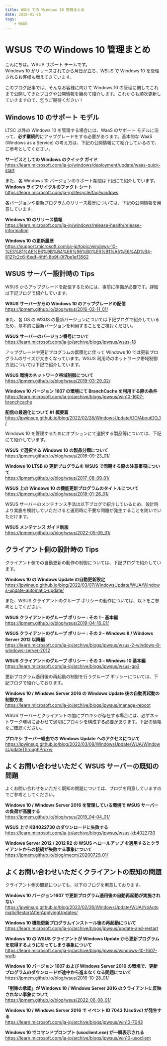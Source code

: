 ```yaml
---
title: WSUS での Windows 10 管理まとめ
date: 2018-01-26
tags:
    - WSUS
---
```

# WSUS での Windows 10 管理まとめ

こんにちは。WSUS サポート チームです。  
Windows 10 がリリースされてから月日が立ち、WSUS で Windows 10 を管理されるお客様も増えてきています。

このブログ記事では、そんなお客様に向けて Windows 10 の管理に関してこれまで公開してきたブログや公開情報を纏めて紹介します。これからも順次更新していきますので、乞うご期待ください！

## Windows 10 のサポート モデル
LTSC 以外の Windows 10 を管理する場合には、WaaS のサポート モデルに沿って、**必ず継続的**にアップグレードをする必要があります。基本的な WaaS (Windows as a Service) の考え方は、下記の公開情報にて紹介しているので、ご参考としてください。

**サービスとしての Windows のクイック ガイド**  
https://learn.microsoft.com/ja-jp/windows/deployment/update/waas-quick-start

また、各 Windows 10 バージョンのサポート期間は下記にて紹介しています。
**Windows ライフサイクルのファクト シート**  
https://learn.microsoft.com/ja-jp/lifecycle/faq/windows  

各バージョンや更新プログラムのリリース履歴については、下記の公開情報を用意しています。  

**Windows 10 のリリース情報**  
https://learn.microsoft.com/ja-jp/windows/release-health/release-information

**Windows 10 の更新履歴**  
https://support.microsoft.com/ja-jp/topic/windows-10-%E3%81%AE%E6%9B%B4%E6%96%B0%E5%B1%A5%E6%AD%B4-8127c2c6-6edf-4fdf-8b9f-0f7be1ef3562  


## WSUS サーバー設計時の Tips
WSUS からアップグレードを配信するためには、事前に準備が必要です。詳細は下記ブログで紹介しています。  

**WSUS サーバーからの Windows 10 のアップグレードの配信**  
https://jpmem.github.io/blog/wsus/2016-02-11_01/

また、各 OS の WSUS の最新バージョンについては下記ブログで紹介しているため、基本的に最新バージョンを利用することをご検討ください。  

**WSUS サーバーのバージョン番号について**  
https://learn.microsoft.com/ja-jp/archive/blogs/jpwsus/wsus-18  

アップグレードや更新プログラムの累積化に伴って Windows 10 では更新プログラムのサイズが大きくなっています。WSUS 利用時のネットワーク帯域制御方法については下記で紹介しています。

**WSUS 環境のネットワーク帯域制御について**  
https://jpmem.github.io/blog/wsus/2019-03-29_02/  

**Windows 10 バージョン 1607 の環境にて BranchCache を利用する際の条件**   
https://learn.microsoft.com/ja-jp/archive/blogs/jpwsus/win10-1607-branchcache  

**配信の最適化について #1 概要篇**  
https://jpwinsup.github.io/blog/2022/02/28/WindowsUpdate/DO/AboutDO_1/  


Windows 10 を管理するためにオプションにて選択する製品等については、下記にて紹介しています。

**WSUS で選択する Windows 10 の製品分類について**  
https://jpmem.github.io/blog/wsus/2016-09-23_01/

**Windows 10 LTSB の 更新プログラムを WSUS で同期する際の注意事項について**  
https://jpmem.github.io/blog/wsus/2017-08-09_01/

**WSUS 上の Windows 10 の機能更新プログラムのタイトルについて**  
https://jpmem.github.io/blog/wsus/2018-01-26_01/

WSUS サーバーのメンテナンス手法は以下ブログで紹介しているため、設計時より実施を検討していただけると運用時に不要な問題が発生することを防いでいただけます。
 
**WSUS メンテナンス ガイド新版**   
https://jpmem.github.io/blog/wsus/2022-05-09_01/  

## クライアント側の設計時の Tips
クライアント側での自動更新の動作の制御については、下記ブログで紹介しています。

**Windows 10 の Windows Update の自動更新設定**  
https://jpwinsup.github.io/blog/2022/03/07/WindowsUpdate/WUA/Windows-update-automatic-update/  

また、WSUS クライアントのグループ ポリシーの動作については、以下をご参考としてください。

**WSUS クライアントのグループ ポリシー : その 1 – 基本編**  
https://jpmem.github.io/blog/wsus/2019-04-16_01/

**WSUS クライアントのグループ ポリシー : その 2 – Windows 8 / Windows Server 2012 以降編**  
https://learn.microsoft.com/ja-jp/archive/blogs/jpwsus/wsus-2-windows-8-windows-server-2012  

**WSUS クライアントのグループ ポリシー : その 3 – Windows 10 基本編**
https://learn.microsoft.com/ja-jp/archive/blogs/jpwsus/wsus-gp3  

更新プログラム適用後の再起動の制御を行うグループ ポリシーについては、下記ブログで紹介しております。

**Windows 10 / Windows Server 2016 の Windows Update 後の自動再起動の制御方法**  
https://learn.microsoft.com/ja-jp/archive/blogs/jpwsus/manage-reboot  

WSUS サーバーとクライアントの間にプロキシが存在する場合には、必ずネットワーク環境に合わせて適切にプロキシを構成する必要があります。下記の情報をご確認ください。

**プロキシ サーバー経由での Windows Update へのアクセスについて**  
https://jpwinsup.github.io/blog/2022/03/08/WindowsUpdate/WUA/WindowsUpdateThroughProxy/  

## よくお問い合わせいただく WSUS サーバーの既知の問題
よくお問い合わせをいただく既知の問題については、ブログを用意していますのでご参考としてください。

**Windows 10 / Windows Server 2016 を管理している環境で WSUS サーバー の負荷が高騰する**  
https://jpmem.github.io/blog/wsus/2019_04-04_01/

**WSUS 上で KB4022730 のダウンロードに失敗する**  
https://learn.microsoft.com/ja-jp/archive/blogs/jpwsus/wsus-kb4022730  

**Windows Server 2012 / 2012 R2 の WSUS へロールアップ を適用するとクライアントからの接続が失敗する事象について**  
https://jpmem.github.io/blog/mecm/20200729_01/

## よくお問い合わせいただくクライアントの既知の問題
クライアント側の問題についても、以下のブログを用意しております。

**Windows 10 バージョン1607 で更新プログラム適用後の自動再起動が実施されない**  
https://jpwinsup.github.io/blog/2022/02/26/WindowsUpdate/WUA/NoAutomaticRestartAfterApplyingUpdates/  

**Windows 10 機能更新プログラムインストール後の再起動について**  
https://learn.microsoft.com/ja-jp/archive/blogs/jpwsus/update-and-restart  

**Windows 10 の WSUS クライアントが Windows Update から更新プログラムを取得するようになってしまう事象について**  
https://learn.microsoft.com/ja-jp/archive/blogs/jpwsus/windows-10-1607-wufb  

**Windows 10 バージョン 1607 および Windows Server 2016 の環境で、更新プログラムのダウンロードが途中から進まなくなる問題について**  
https://jpmem.github.io/blog/wsus/2016-10-28_01/  

**「削除の承認」が Windows 10 / Windows Server 2016 のクライアントに反映されない事象について**  
https://jpmem.github.io/blog/wsus/2022-06-08_01/

**Windows 10 / Windows Server 2016 で イベント ID 7043 (UsoSvc) が発生する**  
https://learn.microsoft.com/ja-jp/archive/blogs/jpwsus/win10-7043  

**Windows 10 でコマンドプロンプト (usoclient.exe) が一瞬表示される**  
https://learn.microsoft.com/ja-jp/archive/blogs/jpwsus/win10-usoclient  
